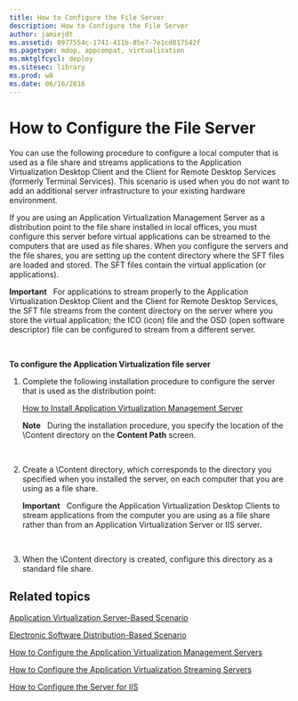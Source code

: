 ```yaml
---
title: How to Configure the File Server
description: How to Configure the File Server
author: jamiejdt
ms.assetid: 0977554c-1741-411b-85e7-7e1cd017542f
ms.pagetype: mdop, appcompat, virtualization
ms.mktglfcycl: deploy
ms.sitesec: library
ms.prod: w8
ms.date: 06/16/2016
---
```



# How to Configure the File Server


You can use the following procedure to configure a local computer that is used as a file share and streams applications to the Application Virtualization Desktop Client and the Client for Remote Desktop Services (formerly Terminal Services). This scenario is used when you do not want to add an additional server infrastructure to your existing hardware environment.

If you are using an Application Virtualization Management Server as a distribution point to the file share installed in local offices, you must configure this server before virtual applications can be streamed to the computers that are used as file shares. When you configure the servers and the file shares, you are setting up the content directory where the SFT files are loaded and stored. The SFT files contain the virtual application (or applications).

**Important**  
For applications to stream properly to the Application Virtualization Desktop Client and the Client for Remote Desktop Services, the SFT file streams from the content directory on the server where you store the virtual application; the ICO (icon) file and the OSD (open software descriptor) file can be configured to stream from a different server.

 

**To configure the Application Virtualization file server**

1.  Complete the following installation procedure to configure the server that is used as the distribution point:

    [How to Install Application Virtualization Management Server](how-to-install-application-virtualization-management-server.md)

    **Note**  
    During the installation procedure, you specify the location of the \\Content directory on the **Content Path** screen.

     

2.  Create a \\Content directory, which corresponds to the directory you specified when you installed the server, on each computer that you are using as a file share.

    **Important**  
    Configure the Application Virtualization Desktop Clients to stream applications from the computer you are using as a file share rather than from an Application Virtualization Server or IIS server.

     

3.  When the \\Content directory is created, configure this directory as a standard file share.

## Related topics


[Application Virtualization Server-Based Scenario](application-virtualization-server-based-scenario.md)

[Electronic Software Distribution-Based Scenario](electronic-software-distribution-based-scenario.md)

[How to Configure the Application Virtualization Management Servers](how-to-configure-the-application-virtualization-management-servers.md)

[How to Configure the Application Virtualization Streaming Servers](how-to-configure-the-application-virtualization-streaming-servers.md)

[How to Configure the Server for IIS](how-to-configure-the-server-for-iis.md)

 

 





